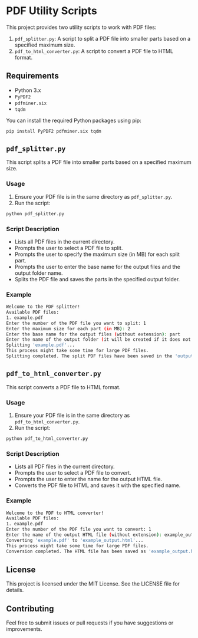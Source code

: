 # PDF Utility Scripts

This project provides two utility scripts to work with PDF files: 

1. `pdf_splitter.py`: A script to split a PDF file into smaller parts based on a specified maximum size.
2. `pdf_to_html_converter.py`: A script to convert a PDF file to HTML format.

## Requirements

- Python 3.x
- `PyPDF2`
- `pdfminer.six`
- `tqdm`

You can install the required Python packages using pip:

```sh
pip install PyPDF2 pdfminer.six tqdm
```

## `pdf_splitter.py`

This script splits a PDF file into smaller parts based on a specified maximum size.

### Usage

1. Ensure your PDF file is in the same directory as `pdf_splitter.py`.
2. Run the script:

```sh
python pdf_splitter.py
```

### Script Description

- Lists all PDF files in the current directory.
- Prompts the user to select a PDF file to split.
- Prompts the user to specify the maximum size (in MB) for each split part.
- Prompts the user to enter the base name for the output files and the output folder name.
- Splits the PDF file and saves the parts in the specified output folder.

### Example

```sh
Welcome to the PDF splitter!
Available PDF files:
1. example.pdf
Enter the number of the PDF file you want to split: 1
Enter the maximum size for each part (in MB): 2
Enter the base name for the output files (without extension): part
Enter the name of the output folder (it will be created if it does not exist): output
Splitting 'example.pdf'...
This process might take some time for large PDF files.
Splitting completed. The split PDF files have been saved in the 'output' folder.
```

## `pdf_to_html_converter.py`

This script converts a PDF file to HTML format.

### Usage

1. Ensure your PDF file is in the same directory as `pdf_to_html_converter.py`.
2. Run the script:

```sh
python pdf_to_html_converter.py
```

### Script Description

- Lists all PDF files in the current directory.
- Prompts the user to select a PDF file to convert.
- Prompts the user to enter the name for the output HTML file.
- Converts the PDF file to HTML and saves it with the specified name.

### Example

```sh
Welcome to the PDF to HTML converter!
Available PDF files:
1. example.pdf
Enter the number of the PDF file you want to convert: 1
Enter the name of the output HTML file (without extension): example_output
Converting 'example.pdf' to 'example_output.html'...
This process might take some time for large PDF files.
Conversion completed. The HTML file has been saved as 'example_output.html'.
```

## License

This project is licensed under the MIT License. See the LICENSE file for details.

## Contributing

Feel free to submit issues or pull requests if you have suggestions or improvements.
